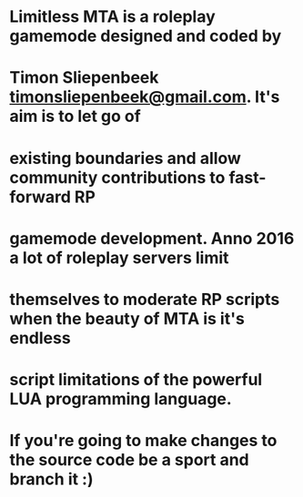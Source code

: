 # Limitless MTA is a roleplay gamemode designed and coded by
# Timon Sliepenbeek <timonsliepenbeek@gmail.com>. It's aim is to let go of
# existing boundaries and allow community contributions to fast-forward RP
# gamemode development. Anno 2016 a lot of roleplay servers limit
# themselves to moderate RP scripts when the beauty of MTA is it's endless
# script limitations of the powerful LUA programming language.
#
# If you're going to make changes to the source code be a sport and branch it :)
